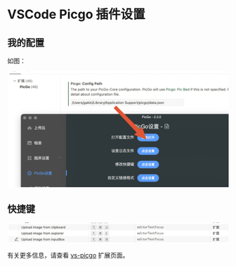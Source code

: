 # VSCode Picgo 插件设置

## 我的配置

如图：

![SCR-20221024-kwi](https://raw.githubusercontent.com/chuenwei0129/my-picgo-repo/master/ts/SCR-20221024-kwi.png)

## 快捷键

![20221027151432](https://raw.githubusercontent.com/chuenwei0129/my-picgo-repo/master/ts/20221027151432.png)

有关更多信息，请查看 [vs-picgo](https://github.com/PicGo/vs-picgo) 扩展页面。
